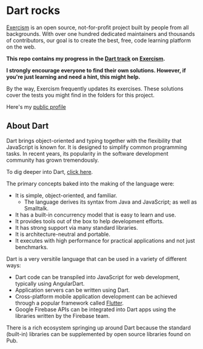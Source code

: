 # Dart rocks

[Exercism](https://exercism.org/) is an open source, not-for-profit project built by people from all backgrounds. With over one hundred dedicated maintainers and thousands of contributors, our goal is to create the best, free, code learning platform on the web.

**This repo contains my progress in the [Dart track](https://exercism.org/tracks/dart) on [Exercism](https://exercism.org/).**

**I strongly encourage everyone to find their own solutions. However, if you're just learning and need a hint, this might help.**

By the way, Exercism frequently updates its exercises. These solutions cover the tests you might find in the folders for this project.

Here's my [public profile](https://exercism.org/profiles/poacosta)

## About Dart

Dart brings object-oriented and typing together with the flexibility that JavaScript is known for. It is designed to simplify common programming tasks. In recent years, its popularity in the software development community has grown tremendously.

To dig deeper into Dart, [click here](https://dart.dev/).

The primary concepts baked into the making of the language were:

* It is simple, object-oriented, and familiar.
  * The language derives its syntax from Java and JavaScript; as well as Smalltalk.
* It has a built-in concurrency model that is easy to learn and use.
* It provides tools out of the box to help development efforts.
* It has strong support via many standard libraries.
* It is architecture-neutral and portable.
* It executes with high performance for practical applications and not just benchmarks.

Dart is a very versitile language that can be used in a variety of different ways:

* Dart code can be transpiled into JavaScript for web development, typically using  AngularDart.
* Application servers can be written using Dart.
* Cross-platform mobile application development can be achieved through a popular framework called [Flutter](https://flutter.dev/).
* Google Firebase APIs can be integrated into Dart apps using the libraries written by the Firebase team.
  
There is a rich ecosystem springing up around Dart because the standard (built-in) libraries can be supplemented by open source libraries found on Pub.
